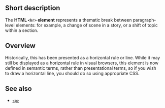 ## Short description

The **HTML `<hr>` element** represents a thematic break between
paragraph-level elements: for example, a change of scene in a story, or
a shift of topic within a section.

## Overview

Historically, this has been presented as a horizontal rule or line.
While it may still be displayed as a horizontal rule in visual browsers,
this element is now defined in semantic terms, rather than
presentational terms, so if you wish to draw a horizontal line, you
should do so using appropriate CSS.

## See also

- [`<p>`](/en-US/docs/Web/HTML/Element/p)
